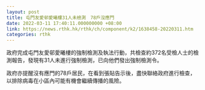 ```yaml
---
layout: post
title: 屯門友愛邨愛曦樓31人未檢測　78戶沒應門
date: 2022-03-11 17:40:11.000000000 +08:00
link: https://news.rthk.hk/rthk/ch/component/k2/1638458-20220311.htm
categories: rthk
---
```


政府完成屯門友愛邨愛曦樓的強制檢測及執法行動，共檢查約372名受檢人士的檢測報告，發現有31人未進行強制檢測，已向他們發出強制檢測令。

政府亦提醒沒有應門的78戶居民，在看到張貼告示後，盡快聯絡政府進行檢查，以排除病毒在小區內可能有機會繼續傳播的風險。
